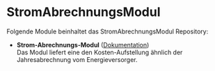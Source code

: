 # StromAbrechnungsModul

Folgende Module beinhaltet das StromAbrechnungsModul Repository:

- __Strom-Abrechnungs-Modul__ ([Dokumentation](StromAbrechnungsModul))  
	Das Modul liefert eine den Kosten-Aufstellung ähnlich der Jahresabrechnung vom Energieversorger. 

